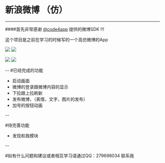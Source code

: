 # 新浪微博 （仿）
---

####首先非常感谢 [@code4app](http://www.code4app.com) 提供的微博SDK !!!

这个项目是之前在学习的时候写的一个高仿微博的App

![](http://7xoijj.com1.z0.glb.clouddn.com/%E5%BE%AE%E5%8D%9A3.gif)
![](http://7xoijj.com1.z0.glb.clouddn.com/wb01.png)

![](http://7xoijj.com1.z0.glb.clouddn.com/wb02.png)
![](http://7xoijj.com1.z0.glb.clouddn.com/wb04.png)

--
#已经完成的功能

* 启动画面
* 微博的登录跟微博内容的显示
* 下拉跟上拉刷新
* 发布微博，（表情，文字，图片的发布）
* 加号的按钮动画

--

#待完善功能
* 发现和我模块

--

#如有什么问题和建议或者相互学习请通过QQ：279698034 联系我